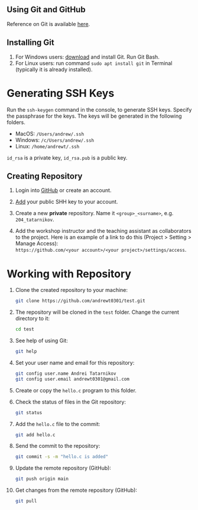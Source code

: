 Using Git and GitHub
---

Reference on Git is available [here](https://git-scm.com/book/en/v2).

## Installing Git

1. For Windows users: [download](https://git-scm.com/downloads) and install Git. Run Git Bash.
2. For Linux users: run command `sudo apt install git` in Terminal (typically it is already installed).

# Generating SSH Keys

Run the `ssh-keygen` command in the console, to generate SSH keys.
Specify the passphrase for the keys. The keys will be generated in the following folders.

* MacOS: `/Users/andrew/.ssh`
* Windows: `/c/Users/andrew/.ssh`
* Linux: `/home/andrewt/.ssh`

`id_rsa` is a private key, `id_rsa.pub` is a public key.

## Creating Repository

1. Login into [GitHub](https://github.com) or create an account. 

2. [Add](https://github.com/settings/keys) your public SHH key to your account. 

3. Create a new __private__ repository. Name it `<group>_<surname>`, e.g. `204_tatarnikov`.

4. Add the workshop instructor and the teaching assistant as collaborators to the project. 
   Here is an example of a link to do this (Project > Setting > Manage Access):   
   `https://github.com/<your account>/<your project>/settings/access`.

# Working with Repository

1. Clone the created repository to your machine:
   ```bash
   git clone https://github.com/andrewt0301/test.git
   ```

2. The repository will be cloned in the `test` folder. Change the current directory to it:
   ```bash
   cd test
   ```

3. See help of using Git:
   ```bash
   git help
   ```

4. Set your user name and email for this repository:
   ```bash
   git config user.name Andrei Tatarnikov
   git config user.email andrewt0301@gmail.com
   ```

5. Create or copy the `hello.c` program to this folder.

6. Check the status of files in the Git repository:
    ```bash
    git status
    ```

7. Add the `hello.c` file to the commit:
    ```bash
    git add hello.c
    ```

8. Send the commit to the repository:
    ```bash
    git commit -s -m "hello.c is added"
    ```

9. Update the remote repository (GitHub): 
    ```bash
    git push origin main
    ```

10. Get changes from the remote repository (GitHub): 
    ```bash
    git pull
